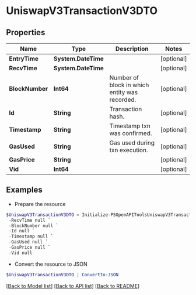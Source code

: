 # UniswapV3TransactionV3DTO
## Properties

Name | Type | Description | Notes
------------ | ------------- | ------------- | -------------
**EntryTime** | **System.DateTime** |  | [optional] 
**RecvTime** | **System.DateTime** |  | [optional] 
**BlockNumber** | **Int64** | Number of block in which entity was recorded. | [optional] 
**Id** | **String** | Transaction hash. | [optional] 
**Timestamp** | **String** | Timestamp txn was confirmed. | [optional] 
**GasUsed** | **String** | Gas used during txn execution. | [optional] 
**GasPrice** | **String** |  | [optional] 
**Vid** | **Int64** |  | [optional] 

## Examples

- Prepare the resource
```powershell
$UniswapV3TransactionV3DTO = Initialize-PSOpenAPIToolsUniswapV3TransactionV3DTO  -EntryTime null `
 -RecvTime null `
 -BlockNumber null `
 -Id null `
 -Timestamp null `
 -GasUsed null `
 -GasPrice null `
 -Vid null
```

- Convert the resource to JSON
```powershell
$UniswapV3TransactionV3DTO | ConvertTo-JSON
```

[[Back to Model list]](../README.md#documentation-for-models) [[Back to API list]](../README.md#documentation-for-api-endpoints) [[Back to README]](../README.md)

